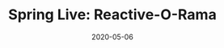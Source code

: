 ---
date: '2020-05-06'
description: Spring Framework 5 is here ! It introduces the Spring developer to a
  growing world of support for reactive programming across the Spring portfolio, starting
  with a new Netty-based web runtime, component model and module called Spring WebFlux,
  and then continuing to Spring Data Kay, Spring Security 5.0, Spring Boot 2.0 and
  Spring Cloud Finchley. Spring developer advocate Josh Long explores the wacky, wonderful
  world of Reactive Spring.
lastmod: '2020-05-06'
tags:
- Spring
- Reactive
title: 'Spring Live: Reactive-O-Rama'
topics:
- Spring
- Reactive
youtube_id: F-EdDnjF6ao
---